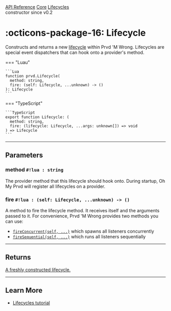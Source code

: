 <div class="pmwdoc-reference-breadcrumbs">
<a href="../../../">API Reference</a>
<a href="../../">Core</a>
<a href="../">Lifecycles</a>
</div>
<div class="pmwdoc-reference-tags">
<span class="pmwdoc-reference-highlight">constructor</span>
<span class="pmwdoc-reference-since">since v0.2</span>
</div>

# :octicons-package-16: Lifecycle

Constructs and returns a new [lifecycle](../types/lifecycle.md) within Prvd 'M
Wrong. Lifecycles are special event dispatchers that can hook onto a provider's
method.

=== "Luau"

    ```Lua
    function prvd.Lifecycle(
      method: string,
      fire: (self: Lifecycle, ...unknown) -> ()
    ): Lifecycle
    ```

=== "TypeScript"

    ```TypeScript
    export function Lifecycle: (
      method: string,
      fire: (lifecycle: Lifecycle, ...args: unknown[]) => void
    ) => Lifecycle
    ```

---

## Parameters

### method `#!lua : string`

The provider method that this lifecycle should hook onto. During startup, Oh My
Prvd will register all lifecycles on a provider.

### fire `#!lua : (self: Lifecycle, ...unknown) -> ()`

A method to fire the lifecycle method. It receives itself and the arguments
passed to it. For convenience, Prvd 'M Wrong provides two methods you can use:

- [`fireConcurrent(self, ...)`](fire-concurrent.md) which spawns all listeners
  concurrently
- [`fireSequential(self, ...)`](fire-sequential.md) which runs all listeners
  sequentially

---

## Returns

[A freshly constructed lifecycle.](../types/lifecycle.md)

---

## Learn More

- [Lifecycles tutorial](../../../tutorials/fundamentals/lifecycles.md)
